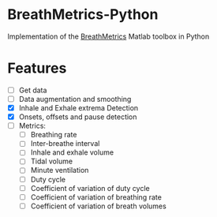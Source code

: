 # BreathMetrics-Python
Implementation of the [BreathMetrics](https://github.com/zelanolab/breathmetrics) Matlab toolbox in Python

# Features
- [ ] Get data
- [ ] Data augmentation and smoothing
- [x] Inhale and Exhale extrema Detection
- [x] Onsets, offsets and pause detection
- [ ] Metrics:
  - [ ] Breathing rate
  - [ ] Inter-breathe interval
  - [ ] Inhale and exhale volume
  - [ ] Tidal volume
  - [ ] Minute ventilation
  - [ ] Duty cycle
  - [ ] Coefficient of variation of duty cycle
  - [ ] Coefficient of variation of breathing rate
  - [ ] Coefficient of variation of breath volumes
